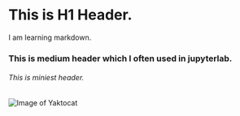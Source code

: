 # This is H1 Header.
I am learning markdown. 
### This is medium header which I often used in jupyterlab.
###### This is miniest header.
![Image of Yaktocat](https://octodex.github.com/images/yaktocat.png)
